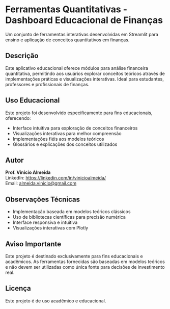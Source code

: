 # Ferramentas Quantitativas - Dashboard Educacional de Finanças

Um conjunto de ferramentas interativas desenvolvidas em Streamlit para ensino e aplicação de conceitos quantitativos em finanças.

## Descrição

Este aplicativo educacional oferece módulos para análise financeira quantitativa, permitindo aos usuários explorar conceitos teóricos através de implementações práticas e visualizações interativas. Ideal para estudantes, professores e profissionais de finanças.

## Uso Educacional

Este projeto foi desenvolvido especificamente para fins educacionais, oferecendo:

- Interface intuitiva para exploração de conceitos financeiros
- Visualizações interativas para melhor compreensão
- Implementações fiéis aos modelos teóricos
- Glossários e explicações dos conceitos utilizados

## Autor

**Prof. Vinicio Almeida**  
LinkedIn: https://linkedin.com/in/vinicioalmeida/  
Email: almeida.vinicio@gmail.com

## Observações Técnicas

- Implementação baseada em modelos teóricos clássicos
- Uso de bibliotecas científicas para precisão numérica
- Interface responsiva e intuitiva
- Visualizações interativas com Plotly

## Aviso Importante

Este projeto é destinado exclusivamente para fins educacionais e acadêmicos. As ferramentas fornecidas são baseadas em modelos teóricos e não devem ser utilizadas como única fonte para decisões de investimento real.

## Licença

Este projeto é de uso acadêmico e educacional.